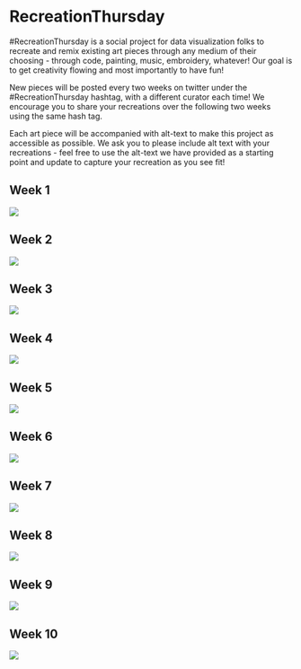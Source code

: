 # RecreationThursday

#RecreationThursday is a social project for data visualization folks to recreate and remix existing art pieces through any medium of their choosing - through code, painting, music, embroidery, whatever! Our goal is to get creativity flowing and most importantly to have fun!

New pieces will be posted every two weeks on twitter under the #RecreationThursday hashtag, with a different curator each time! We encourage you to share your recreations over the following two weeks using the same hash tag.

Each art piece will be accompanied with alt-text to make this project as accessible as possible. We ask you to please include alt text with your recreations - feel free to use the alt-text we have provided as a starting point and update to capture your recreation as you see fit!

## Week 1

![](week01/final.png)

## Week 2

![](week02/final.png)

## Week 3

![](week03/final.png)

## Week 4

![](week04/final.png)

## Week 5

![](week05/final.png)

## Week 6

![](week06/outputs/arc.png)

## Week 7

![](week07/final.png)

## Week 8

![](week08/final.png)

## Week 9

![](week09/final.png)

## Week 10

![](week10/output.png)
